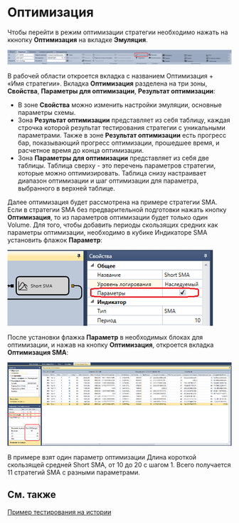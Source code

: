 # Оптимизация

Чтобы перейти в режим оптимизации стратегии необходимо нажать на ккнопку **Оптимизация** на вкладке **Эмуляция**.

![Designer Optimization 00](../images/Designer_Optimization_00.png)

В рабочей области откроется вкладка с названием Оптимизация + «Имя стратегии». Вкладка **Оптимизация** разделена на три зоны, **Свойства**, **Параметры для оптимизации**, **Результат оптимизации**: 

- В зоне **Свойства** можно изменить настройки эмуляции, основные параметры схемы.
- Зона **Результат оптимизации** представляет из себя таблицу, каждая строчка которой результат тестирования стратегии с уникальными параметрами. Также в зоне **Результат оптимизации** есть прогресс бар, показывающий прогресс оптимизации, прошедшее время, и расчетное время до конца оптимизации.
- Зона **Параметры для оптимизации** представляет из себя две таблицы. Таблица сверху \- это перечень параметров стратегии, которые можно оптимизировать. Таблица снизу настраивает диапазон оптимизации и шаг оптимизации для параметра, выбранного в верхней таблице.

Далее оптимизация будет рассмотрена на примере стратегии SMA. Если в стратегии SMA без предварительной подготовки нажать кнопку **Оптимизация**, то из параметров оптимизации будет только один Volume. Для того, чтобы добавить периоды скользящих средних как параметры оптимизации, необходимо в кубике Индикаторе SMA установить флажок **Параметр**:

![Designer Optimization 01](../images/Designer_Optimization_01.png)

После установки флажка **Параметр** в необходимых блоках для оптимизации, и нажав на кнопку **Оптимизация**, откроется вкладка **Оптимизация SMA**:

![Designer Optimization 02](../images/Designer_Optimization_02.png)

В примере взят один параметр оптимизации Длина короткой скользящей средней Short SMA, от 10 до 20 с шагом 1. Всего получается 11 стратегий SMA с разными параметрами.

## См. также

[Пример тестирования на истории](Designer_Example_of_backtesting.md)
